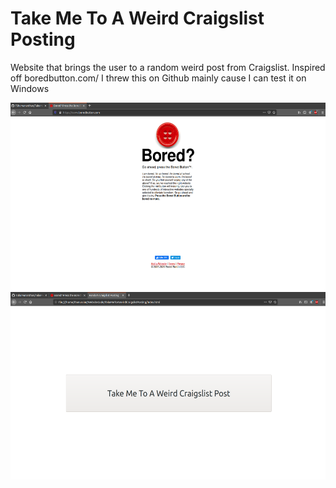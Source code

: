# Take Me To A Weird Craigslist Posting
Website that brings the user to a random weird post from Craigslist. Inspired off boredbutton.com/
I threw this on Github mainly cause I can test it on Windows

<img src="images/README/bored-button-preview.png" width=550 height=300 style="padding-right:10px;">
<img src="images/README/my-website-preview.png" width=550 height=300>
